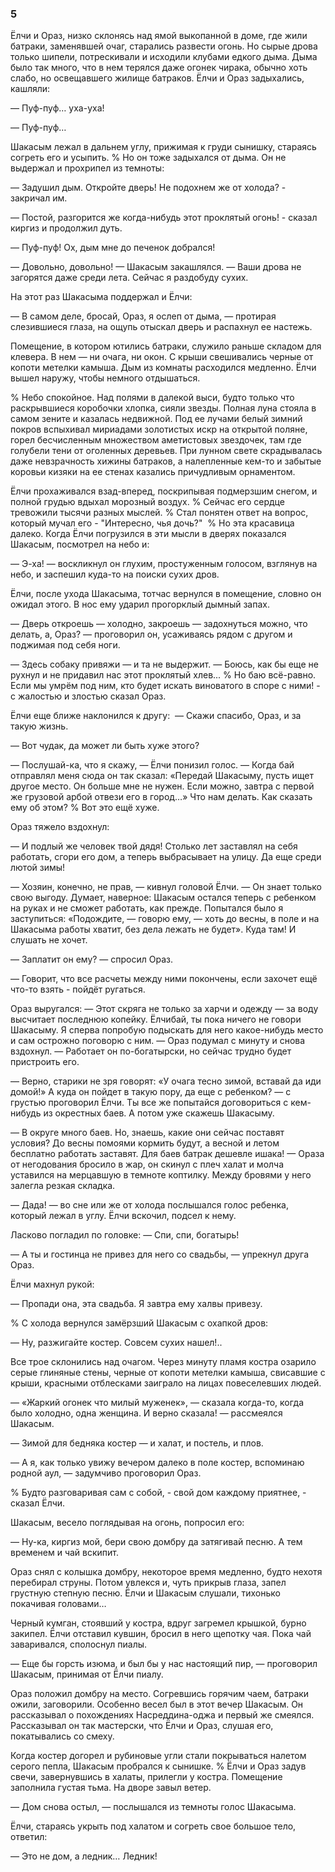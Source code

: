 ### 5

Ёлчи и Ораз, низко склонясь над ямой выкопанной в доме, где жили батраки, заменявшей очаг, старались развести огонь.
Но сырые дрова только шипели, потрескивали и исходили клубами едкого дыма.
Дыма было так много, что в нем терялся даже огонек чирака, обычно хоть слабо, но освещавшего жилище батраков.
Ёлчи и Ораз задыхались, кашляли:

— Пуф-пуф… уха-уха!

— Пуф-пуф…

Шакасым лежал в дальнем углу, прижимая к груди сынишку, стараясь согреть его и усыпить.
% Но он тоже задыхался от дыма.
Он не выдержал и прохрипел из темноты:

— Задушил дым.
Откройте дверь!
Не подохнем же от холода? - закричал им.

— Постой, разгорится же когда-нибудь этот проклятый огонь! - сказал киргиз и продолжил дуть.

— Пуф-пуф!
Ох, дым мне до печенок добрался!

— Довольно, довольно!
— Шакасым закашлялся.
— Ваши дрова не загорятся даже среди лета.
Сейчас я раздобуду сухих.

На этот раз Шакасыма поддержал и Ёлчи:

— В самом деле, бросай, Ораз, я ослеп от дыма, — протирая слезившиеся глаза, на ощупь отыскал дверь и распахнул ее настежь.

Помещение, в котором ютились батраки, служило раньше складом для клевера.
В нем — ни очага, ни окон.
С крыши свешивались черные от копоти метелки камыша.
Дым из комнаты расходился медленно.
Ёлчи вышел наружу, чтобы немного отдышаться.

% Небо спокойное.
Над полями в далекой выси, будто только что раскрывшиеся коробочки хлопка, сияли звезды.
Полная луна стояла в самом зените и казалась недвижной.
Под ее лучами белый зимний покров вспыхивал мириадами золотистых искр на открытой поляне, горел бесчисленным множеством аметистовых звездочек, там где голубели тени от оголенных деревьев.
При лунном свете скрадывалась даже невзрачность хижины батраков, а налепленные кем-то и забытые коровьи кизяки на ее стенах казались причудливым орнаментом.

Ёлчи прохаживался взад-вперед, поскрипывая подмерзшим снегом, и полной грудью вдыхал морозный воздух.
% Сейчас его сердце тревожили тысячи разных мыслей.
% Стал понятен ответ на вопрос, который мучал его - "Интересно, чья дочь?" 
% Но эта красавица далеко.
Когда Ёлчи погрузился в эти мысли в дверях показался Шакасым, посмотрел на небо и:

— Э-ха! — воскликнул он глухим, простуженным голосом, взглянув на небо, и заспешил куда-то на поиски сухих дров.

Ёлчи, после ухода Шакасыма, тотчас вернулся в помещение, словно он ожидал этого.
В нос ему ударил прогорклый дымный запах.

— Дверь откроешь — холодно, закроешь — задохнуться можно, что делать, а, Ораз? — проговорил он, усаживаясь рядом с другом и поджимая под себя ноги.

— Здесь собаку привяжи — и та не выдержит.
— Боюсь, как бы еще не рухнул и не придавил нас этот проклятый хлев...
% Но баю всё-равно.
Если мы умрём под ним, кто будет искать виноватого в споре с ними! - с жалостью и злостью сказал Ораз.

Ёлчи еще ближе наклонился к другу:  — Скажи спасибо, Ораз, и за такую жизнь.

— Вот чудак, да может ли быть хуже этого?

— Послушай-ка, что я скажу, — Ёлчи понизил голос.
— Когда бай отправлял меня сюда он так сказал: «Передай Шакасыму, пусть ищет другое место.
Он больше мне не нужен.
Если можно, завтра с первой же грузовой арбой отвези его в город…»
Что нам делать.
Как сказать ему об этом?
% Вот это ещё хуже.

Ораз тяжело вздохнул:

— И подлый же человек твой дядя!
Столько лет заставлял на себя работать, сгори его дом, а теперь выбрасывает на улицу.
Да еще среди лютой зимы!

— Хозяин, конечно, не прав, — кивнул головой Ёлчи. — Он знает только свою выгоду.
Думает, наверное: Шакасым остался теперь с ребенком на руках и не сможет работать, как прежде.
Попытался было я заступиться:
«Подождите, — говорю ему, — хоть до весны, в поле и на Шакасыма работы хватит, без дела лежать не будет».
Куда там!
И слушать не хочет.

— Заплатит он ему? — спросил Ораз.

— Говорит, что все расчеты между ними покончены, если захочет ещё что-то взять - пойдёт ругаться.

Ораз выругался: — Этот скряга не только за харчи и одежду — за воду высчитает последнюю копейку.
Ёлчибай, ты пока ничего не говори Шакасыму.
Я сперва попробую подыскать для него какое-нибудь место и сам острожно поговорю с ним.
— Ораз подумал с минуту и снова вздохнул.
— Работает он по-богатырски, но сейчас трудно будет пристроить его.

— Верно, старики не зря говорят:
«У очага тесно зимой, вставай да иди домой!»
А куда он пойдет в такую пору, да еще с ребенком? — с грустью проговорил Ёлчи.
Ты все же попытайся договориться с кем-нибудь из окрестных баев.
А потом уже скажешь Шакасыму.

— В округе много баев.
Но, знаешь, какие они сейчас поставят условия?
До весны помоями кормить будут, а весной и летом бесплатно работать заставят.
Для баев батрак дешевле ишака! — Ораза от негодования бросило в жар, он скинул с плеч халат и молча уставился на мерцавшую в темноте коптилку.
Между бровями у него залегла резкая складка.

— Дада! — во сне или же от холода послышался голос ребенка, который лежал в углу.
Ёлчи вскочил, подсел к нему.

Ласково погладил по головке: — Спи, спи, богатырь!

— А ты и гостинца не привез для него со свадьбы, — упрекнул друга Ораз.

Ёлчи махнул рукой:

— Пропади она, эта свадьба.
Я завтра ему халвы привезу.

% С холода вернулся замёрзший Шакасым с охапкой дров:

— Ну, разжигайте костер.
Совсем сухих нашел!..

Все трое склонились над очагом.
Через минуту пламя костра озарило серые глиняные стены, черные от копоти метелки камыша, свисавшие с крыши, красными отблесками заиграло на лицах повеселевших людей.

— «Жаркий огонек что милый муженек», — сказала когда-то, когда было холодно, одна женщина.
И верно сказала! — рассмеялся Шакасым.

— Зимой для бедняка костер — и халат, и постель, и плов.

— А я, как только увижу вечером далеко в поле костер, вспоминаю родной аул, — задумчиво проговорил Ораз.

% Будто разговаривая сам с собой, - свой дом каждому приятнее, - сказал Ёлчи.

Шакасым, весело поглядывая на огонь, попросил его:

— Ну-ка, киргиз мой, бери свою домбру да затягивай песню.
А тем временем и чай вскипит.

Ораз снял с колышка домбру, некоторое время медленно, будто нехотя перебирал струны.
Потом увлекся и, чуть прикрыв глаза, запел грустную степную песню.
Ёлчи и Шакасым слушали, тихонько покачивая головами…

Черный кумган, стоявший у костра, вдруг загремел крышкой, бурно закипел.
Ёлчи отставил кувшин, бросил в него щепотку чая.
Пока чай заваривался, сполоснул пиалы.

— Еще бы горсть изюма, и был бы у нас настоящий пир, — проговорил Шакасым, принимая от Ёлчи пиалу.

Ораз положил домбру на место.
Согревшись горячим чаем, батраки ожили, заговорили.
Особенно весел был в этот вечер Шакасым.
Он рассказывал о похождениях Насреддина-оджа и первый же смеялся.
Рассказывал он так мастерски, что Ёлчи и Ораз, слушая его, покатывались со смеху.

Когда костер догорел и рубиновые угли стали покрываться налетом серого пепла, Шакасым пробрался к сынишке.
% Ёлчи и Ораз задув свечи, завернувшись в халаты, прилегли у костра.
Помещение заполнила густая тьма.
На дворе завыл ветер.

— Дом снова остыл, — послышался из темноты голос Шакасыма.

Ёлчи, стараясь укрыть под халатом и согреть свое большое тело, ответил:

— Это не дом, а ледник…
Ледник!
